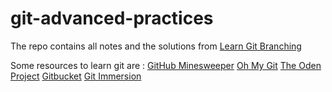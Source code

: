 # git-advanced-practices
The repo contains all notes and the solutions from [Learn Git Branching](https://learngitbranching.js.org/)


Some resources to learn git are :
[GitHub Minesweeper](https://profy.dev/project/github-minesweeper)
[Oh My Git](https://ohmygit.org/)
[The Oden Project](https://www.theodinproject.com/lessons/foundations-git-basics)
[Gitbucket](https://www.atlassian.com/git/tutorials/learn-git-with-bitbucket-cloud)
[Git Immersion](https://gitimmersion.com/)
